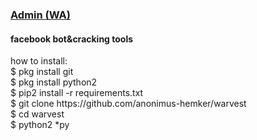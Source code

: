 # <h3><a href="https://wa.me/6289523738018">Admin (WA)</a></h3>
<h4>facebook bot&cracking tools</h4>
how to install:
<br>
$ pkg install git<br>
$ pkg install python2<br>
$ pip2 install -r requirements.txt<br>
$ git clone https://github.com/anonimus-hemker/warvest<br>$ cd warvest<br>
$ python2 *py
